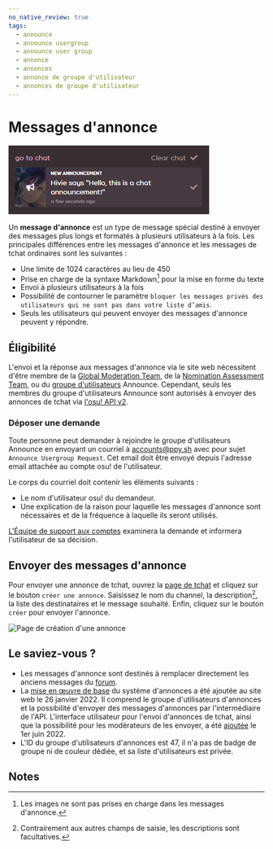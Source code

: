 ```yaml
---
no_native_review: true
tags:
  - announce
  - announce usergroup
  - announce user group
  - annonce
  - annonces
  - annonce de groupe d'utilisateur
  - annonces de groupe d'utilisateur
---
```


# Messages d'annonce

![Notification d'annonce](img/notification.png "Une notification de message d'annonce")

Un **message d'annonce** est un type de message spécial destiné à envoyer des messages plus longs et formatés à plusieurs utilisateurs à la fois. Les principales différences entre les messages d'annonce et les messages de tchat ordinaires sont les suivantes :

- Une limite de 1024 caractères au lieu de 450
- Prise en charge de la syntaxe Markdown[^note-images] pour la mise en forme du texte
- Envoi à plusieurs utilisateurs à la fois
- Possibilité de contourner le paramètre `bloquer les messages privés des utilisateurs qui ne sont pas dans votre liste d’amis`.
- Seuls les utilisateurs qui peuvent envoyer des messages d'annonce peuvent y répondre.

## Éligibilité

L'envoi et la réponse aux messages d'annonce via le site web nécessitent d'être membre de la [Global Moderation Team](/wiki/People/Global_Moderation_Team), de la [Nomination Assessment Team](/wiki/People/Nomination_Assessment_Team), ou du [groupe d'utilisateurs](/wiki/People/User_group) Announce. Cependant, seuls les membres du groupe d'utilisateurs Announce sont autorisés à envoyer des annonces de tchat via [l'osu! API v2](https://osu.ppy.sh/docs/index.html#create-channel).

### Déposer une demande

Toute personne peut demander à rejoindre le groupe d'utilisateurs Announce en envoyant un courriel à [accounts@ppy.sh](mailto:accounts@ppy.sh) avec pour sujet `Announce Usergroup Request`. Cet email doit être envoyé depuis l'adresse email attachée au compte osu! de l'utilisateur.

Le corps du courriel doit contenir les éléments suivants :

- Le nom d'utilisateur osu! du demandeur.
- Une explication de la raison pour laquelle les messages d'annonce sont nécessaires et de la fréquence à laquelle ils seront utilisés.

[L'Équipe de support aux comptes](/wiki/People/Account_support_team) examinera la demande et informera l'utilisateur de sa décision.

## Envoyer des messages d'annonce

Pour envoyer une annonce de tchat, ouvrez la [page de tchat](https://osu.ppy.sh/community/chat) et cliquez sur le bouton `créer une annonce`. Saisissez le nom du channel, la description[^note-desc], la liste des destinataires et le message souhaité. Enfin, cliquez sur le bouton `créer` pour envoyer l'annonce.

![Page de création d'une annonce](img/page.jpg "La page de création d'une annonce")

## Le saviez-vous ?

- Les messages d'annonce sont destinés à remplacer directement les anciens messages du [forum](/wiki/Community/Forum).
- La [mise en œuvre de base](https://github.com/ppy/osu-web/pull/8418) du système d'annonces a été ajoutée au site web le 26 janvier 2022. Il comprend le groupe d'utilisateurs d'annonces et la possibilité d'envoyer des messages d'annonces par l'intermédiaire de l'API. L'interface utilisateur pour l'envoi d'annonces de tchat, ainsi que la possibilité pour les modérateurs de les envoyer, a été [ajoutée](https://github.com/ppy/osu-web/pull/8747) le 1er juin 2022.
- L'ID du groupe d'utilisateurs d'annonces est 47, il n'a pas de badge de groupe ni de couleur dédiée, et sa liste d'utilisateurs est privée.

## Notes

[^note-images]: Les images ne sont pas prises en charge dans les messages d'annonce.
[^note-desc]: Contrairement aux autres champs de saisie, les descriptions sont facultatives.
